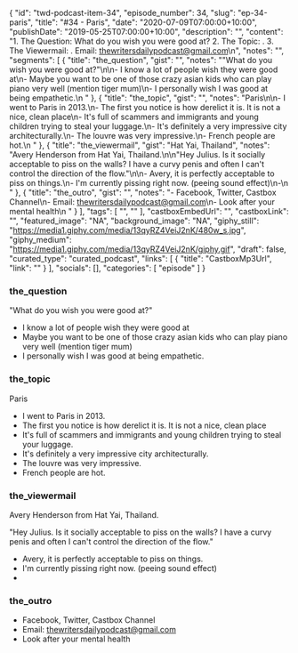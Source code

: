 {
	"id": "twd-podcast-item-34",
	"episode_number": 34,
	"slug": "ep-34-paris",
	"title": "#34 - Paris",
	"date": "2020-07-09T07:00:00+10:00",
	"publishDate": "2019-05-25T07:00:00+10:00",
	"description": "",
	"content": "1. The Question: What do you wish you were good at? 2. The Topic: . 3. The Viewermail: . Email: thewritersdailypodcast@gmail.com\n",
	"notes": "",
	"segments": [
		{
			"title": "the_question",
			"gist": "",
			"notes": "\"What do you wish you were good at?\"\n\n- I know a lot of people wish they were good at\n- Maybe you want to be one of those crazy asian kids who can play piano very well (mention tiger mum)\n- I personally wish I was good at being empathetic.\n      "
		},
		{
			"title": "the_topic",
			"gist": "",
			"notes": "Paris\n\n- I went to Paris in 2013.\n- The first you notice is how derelict it is. It is not a nice, clean place\n- It's full of scammers and immigrants and young children trying to steal your luggage.\n- It's definitely a very impressive city architecturally.\n- The louvre was very impressive.\n- French people are hot.\n      "
		},
		{
			"title": "the_viewermail",
			"gist": "Hat Yai, Thailand",
			"notes": "Avery Henderson from Hat Yai, Thailand.\n\n\"Hey Julius. Is it socially acceptable to piss on the walls? I have a curvy penis and often I can't control the direction of the flow.\"\n\n- Avery, it is perfectly acceptable to piss on things.\n- I'm currently pissing right now. (peeing sound effect)\n-\n      "
		},
		{
			"title": "the_outro",
			"gist": "",
			"notes": "- Facebook, Twitter, Castbox Channel\n- Email: thewritersdailypodcast@gmail.com\n- Look after your mental health\n      "
		}
	],
	"tags": [
		"",
		""
	],
	"castboxEmbedUrl": "",
	"castboxLink": "",
	"featured_image": "NA",
	"background_image": "NA",
	"giphy_still": "https://media1.giphy.com/media/13qyRZ4VeiJ2nK/480w_s.jpg",
	"giphy_medium": "https://media1.giphy.com/media/13qyRZ4VeiJ2nK/giphy.gif",
	"draft": false,
	"curated_type": "curated_podcast",
	"links": [
		{
			"title": "CastboxMp3Url",
			"link": ""
		}
	],
	"socials": [],
	"categories": [
		"episode"
	]
}

### the_question

"What do you wish you were good at?"

- I know a lot of people wish they were good at
- Maybe you want to be one of those crazy asian kids who can play piano very well (mention tiger mum)
- I personally wish I was good at being empathetic.
      
### the_topic

Paris

- I went to Paris in 2013.
- The first you notice is how derelict it is. It is not a nice, clean place
- It's full of scammers and immigrants and young children trying to steal your luggage.
- It's definitely a very impressive city architecturally.
- The louvre was very impressive.
- French people are hot.
      
### the_viewermail

Avery Henderson from Hat Yai, Thailand.

"Hey Julius. Is it socially acceptable to piss on the walls? I have a curvy penis and often I can't control the direction of the flow."

- Avery, it is perfectly acceptable to piss on things.
- I'm currently pissing right now. (peeing sound effect)
-
      
### the_outro

- Facebook, Twitter, Castbox Channel
- Email: thewritersdailypodcast@gmail.com
- Look after your mental health
      
